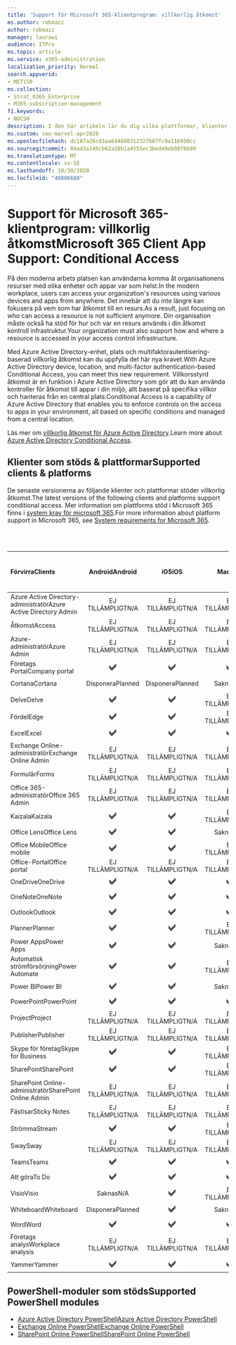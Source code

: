 ```yaml
---
title: 'Support för Microsoft 365-klientprogram: villkorlig åtkomst'
ms.author: robmazz
author: robmazz
manager: laurawi
audience: ITPro
ms.topic: article
ms.service: o365-administration
localization_priority: Normal
search.appverid:
- MET150
ms.collection:
- Strat_O365_Enterprise
- M365-subscription-management
f1.keywords:
- NOCSH
description: I den här artikeln lär du dig vilka plattformar, klienter och PowerShell-moduler som stöder villkorlig åtkomst för Microsoft 365.
ms.custom: seo-marvel-apr2020
ms.openlocfilehash: dc187a26cd3aa644888312327b07fc9a116950cc
ms.sourcegitcommit: 04a43a146cb62a10b1a4555ec3bed49eb08fbb99
ms.translationtype: MT
ms.contentlocale: sv-SE
ms.lasthandoff: 10/30/2020
ms.locfileid: "48806688"
---
```

# <a name="microsoft-365-client-app-support-conditional-access"></a><span data-ttu-id="d97dc-103">Support för Microsoft 365-klientprogram: villkorlig åtkomst</span><span class="sxs-lookup"><span data-stu-id="d97dc-103">Microsoft 365 Client App Support: Conditional Access</span></span>

<span data-ttu-id="d97dc-104">På den moderna arbets platsen kan användarna komma åt organisationens resurser med olika enheter och appar var som helst.</span><span class="sxs-lookup"><span data-stu-id="d97dc-104">In the modern workplace, users can access your organization's resources using various devices and apps from anywhere.</span></span> <span data-ttu-id="d97dc-105">Det innebär att du inte längre kan fokusera på vem som har åtkomst till en resurs.</span><span class="sxs-lookup"><span data-stu-id="d97dc-105">As a result, just focusing on who can access a resource is not sufficient anymore.</span></span> <span data-ttu-id="d97dc-106">Din organisation måste också ha stöd för hur och var en resurs används i din åtkomst kontroll infrastruktur.</span><span class="sxs-lookup"><span data-stu-id="d97dc-106">Your organization must also support how and where a resource is accessed in your access control infrastructure.</span></span>

<span data-ttu-id="d97dc-107">Med Azure Active Directory-enhet, plats och multifaktorautentisering-baserad villkorlig åtkomst kan du uppfylla det här nya kravet.</span><span class="sxs-lookup"><span data-stu-id="d97dc-107">With Azure Active Directory device, location, and multi-factor authentication-based Conditional Access, you can meet this new requirement.</span></span> <span data-ttu-id="d97dc-108">Villkorsstyrd åtkomst är en funktion i Azure Active Directory som gör att du kan använda kontroller för åtkomst till appar i din miljö, allt baserat på specifika villkor och hanteras från en central plats.</span><span class="sxs-lookup"><span data-stu-id="d97dc-108">Conditional Access is a capability of Azure Active Directory that enables you to enforce controls on the access to apps in your environment, all based on specific conditions and managed from a central location.</span></span>

<span data-ttu-id="d97dc-109">Läs mer om [villkorlig åtkomst för Azure Active Directory](https://docs.microsoft.com/azure/active-directory/conditional-access/).</span><span class="sxs-lookup"><span data-stu-id="d97dc-109">Learn more about [Azure Active Directory Conditional Access](https://docs.microsoft.com/azure/active-directory/conditional-access/).</span></span>

## <a name="supported-clients--platforms"></a><span data-ttu-id="d97dc-110">Klienter som stöds & plattformar</span><span class="sxs-lookup"><span data-stu-id="d97dc-110">Supported clients & platforms</span></span>

<span data-ttu-id="d97dc-111">De senaste versionerna av följande klienter och plattformar stöder villkorlig åtkomst.</span><span class="sxs-lookup"><span data-stu-id="d97dc-111">The latest versions of the following clients and platforms support conditional access.</span></span> <span data-ttu-id="d97dc-112">Mer information om plattforms stöd i Microsoft 365 finns i [system krav för microsoft 365](https://www.microsoft.com/microsoft-365/microsoft-365-and-office-resources).</span><span class="sxs-lookup"><span data-stu-id="d97dc-112">For more information about platform support in Microsoft 365, see [System requirements for Microsoft 365](https://www.microsoft.com/microsoft-365/microsoft-365-and-office-resources).</span></span>

<br>
<br>

| <span data-ttu-id="d97dc-113">Förvirra</span><span class="sxs-lookup"><span data-stu-id="d97dc-113">Clients</span></span> | <span data-ttu-id="d97dc-114">Android</span><span class="sxs-lookup"><span data-stu-id="d97dc-114">Android</span></span> | <span data-ttu-id="d97dc-115">iOS</span><span class="sxs-lookup"><span data-stu-id="d97dc-115">iOS</span></span> | <span data-ttu-id="d97dc-116">Mac</span><span class="sxs-lookup"><span data-stu-id="d97dc-116">Mac</span></span>| <span data-ttu-id="d97dc-117">Windows 10</span><span class="sxs-lookup"><span data-stu-id="d97dc-117">Windows 10</span></span> <br> <span data-ttu-id="d97dc-118">Moderna appar</span><span class="sxs-lookup"><span data-stu-id="d97dc-118">Modern Apps</span></span>| <span data-ttu-id="d97dc-119">Windows 10</span><span class="sxs-lookup"><span data-stu-id="d97dc-119">Windows 10</span></span> <br> <span data-ttu-id="d97dc-120">Datorer</span><span class="sxs-lookup"><span data-stu-id="d97dc-120">Desktop</span></span> |
|:---|:---:|:---:|:---:|:---:|:---:|
| <span data-ttu-id="d97dc-121">Azure Active Directory-administratör</span><span class="sxs-lookup"><span data-stu-id="d97dc-121">Azure Active Directory Admin</span></span> | <span data-ttu-id="d97dc-122">EJ TILLÄMPLIGT</span><span class="sxs-lookup"><span data-stu-id="d97dc-122">N/A</span></span> | <span data-ttu-id="d97dc-123">EJ TILLÄMPLIGT</span><span class="sxs-lookup"><span data-stu-id="d97dc-123">N/A</span></span> | <span data-ttu-id="d97dc-124">EJ TILLÄMPLIGT</span><span class="sxs-lookup"><span data-stu-id="d97dc-124">N/A</span></span> | <span data-ttu-id="d97dc-125">EJ TILLÄMPLIGT</span><span class="sxs-lookup"><span data-stu-id="d97dc-125">N/A</span></span> | ![Stöds](../media/check-mark.png) |
| <span data-ttu-id="d97dc-127">Åtkomst</span><span class="sxs-lookup"><span data-stu-id="d97dc-127">Access</span></span> | <span data-ttu-id="d97dc-128">EJ TILLÄMPLIGT</span><span class="sxs-lookup"><span data-stu-id="d97dc-128">N/A</span></span> | <span data-ttu-id="d97dc-129">EJ TILLÄMPLIGT</span><span class="sxs-lookup"><span data-stu-id="d97dc-129">N/A</span></span> | <span data-ttu-id="d97dc-130">EJ TILLÄMPLIGT</span><span class="sxs-lookup"><span data-stu-id="d97dc-130">N/A</span></span> | <span data-ttu-id="d97dc-131">EJ TILLÄMPLIGT</span><span class="sxs-lookup"><span data-stu-id="d97dc-131">N/A</span></span> | ![Stöds](../media/check-mark.png) |
| <span data-ttu-id="d97dc-133">Azure-administratör</span><span class="sxs-lookup"><span data-stu-id="d97dc-133">Azure Admin</span></span> | <span data-ttu-id="d97dc-134">EJ TILLÄMPLIGT</span><span class="sxs-lookup"><span data-stu-id="d97dc-134">N/A</span></span> | <span data-ttu-id="d97dc-135">EJ TILLÄMPLIGT</span><span class="sxs-lookup"><span data-stu-id="d97dc-135">N/A</span></span> | <span data-ttu-id="d97dc-136">EJ TILLÄMPLIGT</span><span class="sxs-lookup"><span data-stu-id="d97dc-136">N/A</span></span> | <span data-ttu-id="d97dc-137">EJ TILLÄMPLIGT</span><span class="sxs-lookup"><span data-stu-id="d97dc-137">N/A</span></span> | <span data-ttu-id="d97dc-138">EJ TILLÄMPLIGT</span><span class="sxs-lookup"><span data-stu-id="d97dc-138">N/A</span></span> |
| <span data-ttu-id="d97dc-139">Företags Portal</span><span class="sxs-lookup"><span data-stu-id="d97dc-139">Company portal</span></span> | ![Stöds](../media/check-mark.png) | ![Stöds](../media/check-mark.png) | ![Stöds](../media/check-mark.png) | ![Stöds](../media/check-mark.png) | <span data-ttu-id="d97dc-144">Saknas</span><span class="sxs-lookup"><span data-stu-id="d97dc-144">N/A</span></span> |
| <span data-ttu-id="d97dc-145">Cortana</span><span class="sxs-lookup"><span data-stu-id="d97dc-145">Cortana</span></span> | <span data-ttu-id="d97dc-146">Disponera</span><span class="sxs-lookup"><span data-stu-id="d97dc-146">Planned</span></span> | <span data-ttu-id="d97dc-147">Disponera</span><span class="sxs-lookup"><span data-stu-id="d97dc-147">Planned</span></span> | <span data-ttu-id="d97dc-148">Saknas</span><span class="sxs-lookup"><span data-stu-id="d97dc-148">N/A</span></span> | ![Stöds](../media/check-mark.png) | <span data-ttu-id="d97dc-150">Saknas</span><span class="sxs-lookup"><span data-stu-id="d97dc-150">N/A</span></span> |
| <span data-ttu-id="d97dc-151">Delve</span><span class="sxs-lookup"><span data-stu-id="d97dc-151">Delve</span></span> | ![Stöds](../media/check-mark.png) | ![Stöds](../media/check-mark.png) | <span data-ttu-id="d97dc-154">EJ TILLÄMPLIGT</span><span class="sxs-lookup"><span data-stu-id="d97dc-154">N/A</span></span> | <span data-ttu-id="d97dc-155">EJ TILLÄMPLIGT</span><span class="sxs-lookup"><span data-stu-id="d97dc-155">N/A</span></span> | <span data-ttu-id="d97dc-156">EJ TILLÄMPLIGT</span><span class="sxs-lookup"><span data-stu-id="d97dc-156">N/A</span></span> |
| <span data-ttu-id="d97dc-157">Fördel</span><span class="sxs-lookup"><span data-stu-id="d97dc-157">Edge</span></span> | ![Stöds](../media/check-mark.png) | ![Stöds](../media/check-mark.png) | <span data-ttu-id="d97dc-160">EJ TILLÄMPLIGT</span><span class="sxs-lookup"><span data-stu-id="d97dc-160">N/A</span></span> | <span data-ttu-id="d97dc-161">EJ TILLÄMPLIGT</span><span class="sxs-lookup"><span data-stu-id="d97dc-161">N/A</span></span> | ![Stöds](../media/check-mark.png) |
| <span data-ttu-id="d97dc-163">Excel</span><span class="sxs-lookup"><span data-stu-id="d97dc-163">Excel</span></span> | ![Stöds](../media/check-mark.png) | ![Stöds](../media/check-mark.png) | ![Stöds](../media/check-mark.png) | ![Stöds](../media/check-mark.png) | ![Stöds](../media/check-mark.png) |
| <span data-ttu-id="d97dc-169">Exchange Online-administratör</span><span class="sxs-lookup"><span data-stu-id="d97dc-169">Exchange Online Admin</span></span> | <span data-ttu-id="d97dc-170">EJ TILLÄMPLIGT</span><span class="sxs-lookup"><span data-stu-id="d97dc-170">N/A</span></span> | <span data-ttu-id="d97dc-171">EJ TILLÄMPLIGT</span><span class="sxs-lookup"><span data-stu-id="d97dc-171">N/A</span></span> | <span data-ttu-id="d97dc-172">EJ TILLÄMPLIGT</span><span class="sxs-lookup"><span data-stu-id="d97dc-172">N/A</span></span> | <span data-ttu-id="d97dc-173">EJ TILLÄMPLIGT</span><span class="sxs-lookup"><span data-stu-id="d97dc-173">N/A</span></span> | ![Stöds](../media/check-mark.png) |
| <span data-ttu-id="d97dc-175">Formulär</span><span class="sxs-lookup"><span data-stu-id="d97dc-175">Forms</span></span> | <span data-ttu-id="d97dc-176">EJ TILLÄMPLIGT</span><span class="sxs-lookup"><span data-stu-id="d97dc-176">N/A</span></span> | <span data-ttu-id="d97dc-177">EJ TILLÄMPLIGT</span><span class="sxs-lookup"><span data-stu-id="d97dc-177">N/A</span></span> | <span data-ttu-id="d97dc-178">EJ TILLÄMPLIGT</span><span class="sxs-lookup"><span data-stu-id="d97dc-178">N/A</span></span> | <span data-ttu-id="d97dc-179">EJ TILLÄMPLIGT</span><span class="sxs-lookup"><span data-stu-id="d97dc-179">N/A</span></span> | <span data-ttu-id="d97dc-180">EJ TILLÄMPLIGT</span><span class="sxs-lookup"><span data-stu-id="d97dc-180">N/A</span></span> |
| <span data-ttu-id="d97dc-181">Office 365-administratör</span><span class="sxs-lookup"><span data-stu-id="d97dc-181">Office 365 Admin</span></span> | <span data-ttu-id="d97dc-182">EJ TILLÄMPLIGT</span><span class="sxs-lookup"><span data-stu-id="d97dc-182">N/A</span></span> | <span data-ttu-id="d97dc-183">EJ TILLÄMPLIGT</span><span class="sxs-lookup"><span data-stu-id="d97dc-183">N/A</span></span> | <span data-ttu-id="d97dc-184">EJ TILLÄMPLIGT</span><span class="sxs-lookup"><span data-stu-id="d97dc-184">N/A</span></span> | <span data-ttu-id="d97dc-185">EJ TILLÄMPLIGT</span><span class="sxs-lookup"><span data-stu-id="d97dc-185">N/A</span></span> | ![Stöds](../media/check-mark.png) |  |
| <span data-ttu-id="d97dc-187">Kaizala</span><span class="sxs-lookup"><span data-stu-id="d97dc-187">Kaizala</span></span> | ![Stöds](../media/check-mark.png) | ![Stöds](../media/check-mark.png) | <span data-ttu-id="d97dc-190">EJ TILLÄMPLIGT</span><span class="sxs-lookup"><span data-stu-id="d97dc-190">N/A</span></span> | <span data-ttu-id="d97dc-191">EJ TILLÄMPLIGT</span><span class="sxs-lookup"><span data-stu-id="d97dc-191">N/A</span></span> | <span data-ttu-id="d97dc-192">EJ TILLÄMPLIGT</span><span class="sxs-lookup"><span data-stu-id="d97dc-192">N/A</span></span> |
| <span data-ttu-id="d97dc-193">Office Lens</span><span class="sxs-lookup"><span data-stu-id="d97dc-193">Office Lens</span></span>| ![Stöds](../media/check-mark.png) | ![Stöds](../media/check-mark.png) | <span data-ttu-id="d97dc-196">Saknas</span><span class="sxs-lookup"><span data-stu-id="d97dc-196">N/A</span></span> | ![Stöds](../media/check-mark.png) | <span data-ttu-id="d97dc-198">Saknas</span><span class="sxs-lookup"><span data-stu-id="d97dc-198">N/A</span></span> |
| <span data-ttu-id="d97dc-199">Office Mobile</span><span class="sxs-lookup"><span data-stu-id="d97dc-199">Office mobile</span></span> | ![Stöds](../media/check-mark.png) | ![Stöds](../media/check-mark.png) | <span data-ttu-id="d97dc-202">EJ TILLÄMPLIGT</span><span class="sxs-lookup"><span data-stu-id="d97dc-202">N/A</span></span> | <span data-ttu-id="d97dc-203">EJ TILLÄMPLIGT</span><span class="sxs-lookup"><span data-stu-id="d97dc-203">N/A</span></span> | <span data-ttu-id="d97dc-204">EJ TILLÄMPLIGT</span><span class="sxs-lookup"><span data-stu-id="d97dc-204">N/A</span></span> |
| <span data-ttu-id="d97dc-205">Office-Portal</span><span class="sxs-lookup"><span data-stu-id="d97dc-205">Office portal</span></span> | <span data-ttu-id="d97dc-206">EJ TILLÄMPLIGT</span><span class="sxs-lookup"><span data-stu-id="d97dc-206">N/A</span></span> | <span data-ttu-id="d97dc-207">EJ TILLÄMPLIGT</span><span class="sxs-lookup"><span data-stu-id="d97dc-207">N/A</span></span> | <span data-ttu-id="d97dc-208">EJ TILLÄMPLIGT</span><span class="sxs-lookup"><span data-stu-id="d97dc-208">N/A</span></span> | ![Stöds](../media/check-mark.png) | <span data-ttu-id="d97dc-210">Saknas</span><span class="sxs-lookup"><span data-stu-id="d97dc-210">N/A</span></span> |
| <span data-ttu-id="d97dc-211">OneDrive</span><span class="sxs-lookup"><span data-stu-id="d97dc-211">OneDrive</span></span> | ![Stöds](../media/check-mark.png) | ![Stöds](../media/check-mark.png) | ![Stöds](../media/check-mark.png) | ![Stöds](../media/check-mark.png) | ![Stöds](../media/check-mark.png) |
| <span data-ttu-id="d97dc-217">OneNote</span><span class="sxs-lookup"><span data-stu-id="d97dc-217">OneNote</span></span> | ![Stöds](../media/check-mark.png) | ![Stöds](../media/check-mark.png) | ![Stöds](../media/check-mark.png) | ![Stöds](../media/check-mark.png) | ![Stöds](../media/check-mark.png) |
| <span data-ttu-id="d97dc-223">Outlook</span><span class="sxs-lookup"><span data-stu-id="d97dc-223">Outlook</span></span> | ![Stöds](../media/check-mark.png) | ![Stöds](../media/check-mark.png) | ![Stöds](../media/check-mark.png) | ![Stöds](../media/check-mark.png) | ![Stöds](../media/check-mark.png) |
| <span data-ttu-id="d97dc-229">Planner</span><span class="sxs-lookup"><span data-stu-id="d97dc-229">Planner</span></span> | ![Stöds](../media/check-mark.png) | ![Stöds](../media/check-mark.png) | <span data-ttu-id="d97dc-232">EJ TILLÄMPLIGT</span><span class="sxs-lookup"><span data-stu-id="d97dc-232">N/A</span></span> | <span data-ttu-id="d97dc-233">EJ TILLÄMPLIGT</span><span class="sxs-lookup"><span data-stu-id="d97dc-233">N/A</span></span> | <span data-ttu-id="d97dc-234">EJ TILLÄMPLIGT</span><span class="sxs-lookup"><span data-stu-id="d97dc-234">N/A</span></span> |
| <span data-ttu-id="d97dc-235">Power Apps</span><span class="sxs-lookup"><span data-stu-id="d97dc-235">Power Apps</span></span> | ![Stöds](../media/check-mark.png) | ![Stöds](../media/check-mark.png) | <span data-ttu-id="d97dc-238">Saknas</span><span class="sxs-lookup"><span data-stu-id="d97dc-238">N/A</span></span> | <span data-ttu-id="d97dc-239">Disponera</span><span class="sxs-lookup"><span data-stu-id="d97dc-239">Planned</span></span> | <span data-ttu-id="d97dc-240">Saknas</span><span class="sxs-lookup"><span data-stu-id="d97dc-240">N/A</span></span> |
| <span data-ttu-id="d97dc-241">Automatisk strömförsörjning</span><span class="sxs-lookup"><span data-stu-id="d97dc-241">Power Automate</span></span> | ![Stöds](../media/check-mark.png) | ![Stöds](../media/check-mark.png) | <span data-ttu-id="d97dc-244">EJ TILLÄMPLIGT</span><span class="sxs-lookup"><span data-stu-id="d97dc-244">N/A</span></span> | <span data-ttu-id="d97dc-245">EJ TILLÄMPLIGT</span><span class="sxs-lookup"><span data-stu-id="d97dc-245">N/A</span></span> | <span data-ttu-id="d97dc-246">EJ TILLÄMPLIGT</span><span class="sxs-lookup"><span data-stu-id="d97dc-246">N/A</span></span> |
| <span data-ttu-id="d97dc-247">Power BI</span><span class="sxs-lookup"><span data-stu-id="d97dc-247">Power BI</span></span> | ![Stöds](../media/check-mark.png) | ![Stöds](../media/check-mark.png) | <span data-ttu-id="d97dc-250">Saknas</span><span class="sxs-lookup"><span data-stu-id="d97dc-250">N/A</span></span> | ![Stöds](../media/check-mark.png) | ![Stöds](../media/check-mark.png) |
| <span data-ttu-id="d97dc-253">PowerPoint</span><span class="sxs-lookup"><span data-stu-id="d97dc-253">PowerPoint</span></span> | ![Stöds](../media/check-mark.png) | ![Stöds](../media/check-mark.png) | ![Stöds](../media/check-mark.png) | ![Stöds](../media/check-mark.png) | ![Stöds](../media/check-mark.png) |
| <span data-ttu-id="d97dc-259">Project</span><span class="sxs-lookup"><span data-stu-id="d97dc-259">Project</span></span> | <span data-ttu-id="d97dc-260">EJ TILLÄMPLIGT</span><span class="sxs-lookup"><span data-stu-id="d97dc-260">N/A</span></span> | <span data-ttu-id="d97dc-261">EJ TILLÄMPLIGT</span><span class="sxs-lookup"><span data-stu-id="d97dc-261">N/A</span></span> | <span data-ttu-id="d97dc-262">EJ TILLÄMPLIGT</span><span class="sxs-lookup"><span data-stu-id="d97dc-262">N/A</span></span> | <span data-ttu-id="d97dc-263">EJ TILLÄMPLIGT</span><span class="sxs-lookup"><span data-stu-id="d97dc-263">N/A</span></span> | ![Stöds](../media/check-mark.png) |
| <span data-ttu-id="d97dc-265">Publisher</span><span class="sxs-lookup"><span data-stu-id="d97dc-265">Publisher</span></span> | <span data-ttu-id="d97dc-266">EJ TILLÄMPLIGT</span><span class="sxs-lookup"><span data-stu-id="d97dc-266">N/A</span></span> | <span data-ttu-id="d97dc-267">EJ TILLÄMPLIGT</span><span class="sxs-lookup"><span data-stu-id="d97dc-267">N/A</span></span> | <span data-ttu-id="d97dc-268">EJ TILLÄMPLIGT</span><span class="sxs-lookup"><span data-stu-id="d97dc-268">N/A</span></span> | <span data-ttu-id="d97dc-269">EJ TILLÄMPLIGT</span><span class="sxs-lookup"><span data-stu-id="d97dc-269">N/A</span></span> | ![Stöds](../media/check-mark.png) |
| <span data-ttu-id="d97dc-271">Skype för företag</span><span class="sxs-lookup"><span data-stu-id="d97dc-271">Skype for Business</span></span> | ![Stöds](../media/check-mark.png) | ![Stöds](../media/check-mark.png) | <span data-ttu-id="d97dc-274">EJ TILLÄMPLIGT</span><span class="sxs-lookup"><span data-stu-id="d97dc-274">N/A</span></span> | <span data-ttu-id="d97dc-275">EJ TILLÄMPLIGT</span><span class="sxs-lookup"><span data-stu-id="d97dc-275">N/A</span></span> | <span data-ttu-id="d97dc-276">EJ TILLÄMPLIGT</span><span class="sxs-lookup"><span data-stu-id="d97dc-276">N/A</span></span> ||
| <span data-ttu-id="d97dc-277">SharePoint</span><span class="sxs-lookup"><span data-stu-id="d97dc-277">SharePoint</span></span> | ![Stöds](../media/check-mark.png) | ![Stöds](../media/check-mark.png) | <span data-ttu-id="d97dc-280">EJ TILLÄMPLIGT</span><span class="sxs-lookup"><span data-stu-id="d97dc-280">N/A</span></span> | <span data-ttu-id="d97dc-281">EJ TILLÄMPLIGT</span><span class="sxs-lookup"><span data-stu-id="d97dc-281">N/A</span></span> | <span data-ttu-id="d97dc-282">EJ TILLÄMPLIGT</span><span class="sxs-lookup"><span data-stu-id="d97dc-282">N/A</span></span> |
| <span data-ttu-id="d97dc-283">SharePoint Online-administratör</span><span class="sxs-lookup"><span data-stu-id="d97dc-283">SharePoint Online Admin</span></span> | <span data-ttu-id="d97dc-284">EJ TILLÄMPLIGT</span><span class="sxs-lookup"><span data-stu-id="d97dc-284">N/A</span></span> | <span data-ttu-id="d97dc-285">EJ TILLÄMPLIGT</span><span class="sxs-lookup"><span data-stu-id="d97dc-285">N/A</span></span> | <span data-ttu-id="d97dc-286">EJ TILLÄMPLIGT</span><span class="sxs-lookup"><span data-stu-id="d97dc-286">N/A</span></span> | <span data-ttu-id="d97dc-287">EJ TILLÄMPLIGT</span><span class="sxs-lookup"><span data-stu-id="d97dc-287">N/A</span></span> | ![Stöds](../media/check-mark.png) |
| <span data-ttu-id="d97dc-289">Fästisar</span><span class="sxs-lookup"><span data-stu-id="d97dc-289">Sticky Notes</span></span> | <span data-ttu-id="d97dc-290">EJ TILLÄMPLIGT</span><span class="sxs-lookup"><span data-stu-id="d97dc-290">N/A</span></span> | <span data-ttu-id="d97dc-291">EJ TILLÄMPLIGT</span><span class="sxs-lookup"><span data-stu-id="d97dc-291">N/A</span></span> | <span data-ttu-id="d97dc-292">EJ TILLÄMPLIGT</span><span class="sxs-lookup"><span data-stu-id="d97dc-292">N/A</span></span> | ![Stöds](../media/check-mark.png) | <span data-ttu-id="d97dc-294">Saknas</span><span class="sxs-lookup"><span data-stu-id="d97dc-294">N/A</span></span> |
| <span data-ttu-id="d97dc-295">Strömma</span><span class="sxs-lookup"><span data-stu-id="d97dc-295">Stream</span></span> | ![Stöds](../media/check-mark.png) | ![Stöds](../media/check-mark.png) | <span data-ttu-id="d97dc-298">EJ TILLÄMPLIGT</span><span class="sxs-lookup"><span data-stu-id="d97dc-298">N/A</span></span> | <span data-ttu-id="d97dc-299">EJ TILLÄMPLIGT</span><span class="sxs-lookup"><span data-stu-id="d97dc-299">N/A</span></span> | <span data-ttu-id="d97dc-300">EJ TILLÄMPLIGT</span><span class="sxs-lookup"><span data-stu-id="d97dc-300">N/A</span></span> |
| <span data-ttu-id="d97dc-301">Sway</span><span class="sxs-lookup"><span data-stu-id="d97dc-301">Sway</span></span> | <span data-ttu-id="d97dc-302">EJ TILLÄMPLIGT</span><span class="sxs-lookup"><span data-stu-id="d97dc-302">N/A</span></span> | <span data-ttu-id="d97dc-303">EJ TILLÄMPLIGT</span><span class="sxs-lookup"><span data-stu-id="d97dc-303">N/A</span></span> | <span data-ttu-id="d97dc-304">EJ TILLÄMPLIGT</span><span class="sxs-lookup"><span data-stu-id="d97dc-304">N/A</span></span> | ![Stöds](../media/check-mark.png) | <span data-ttu-id="d97dc-306">Saknas</span><span class="sxs-lookup"><span data-stu-id="d97dc-306">N/A</span></span> |
| <span data-ttu-id="d97dc-307">Teams</span><span class="sxs-lookup"><span data-stu-id="d97dc-307">Teams</span></span> | ![Stöds](../media/check-mark.png) | ![Stöds](../media/check-mark.png) | ![Stöds](../media/check-mark.png) | <span data-ttu-id="d97dc-311">Saknas</span><span class="sxs-lookup"><span data-stu-id="d97dc-311">N/A</span></span> | ![Stöds](../media/check-mark.png) |
| <span data-ttu-id="d97dc-313">Att göra</span><span class="sxs-lookup"><span data-stu-id="d97dc-313">To Do</span></span> | ![Stöds](../media/check-mark.png) | ![Stöds](../media/check-mark.png) | ![Stöds](../media/check-mark.png) | ![Stöds](../media/check-mark.png) | <span data-ttu-id="d97dc-318">Saknas</span><span class="sxs-lookup"><span data-stu-id="d97dc-318">N/A</span></span> |
| <span data-ttu-id="d97dc-319">Visio</span><span class="sxs-lookup"><span data-stu-id="d97dc-319">Visio</span></span> | <span data-ttu-id="d97dc-320">Saknas</span><span class="sxs-lookup"><span data-stu-id="d97dc-320">N/A</span></span> | ![Stöds](../media/check-mark.png) | <span data-ttu-id="d97dc-322">EJ TILLÄMPLIGT</span><span class="sxs-lookup"><span data-stu-id="d97dc-322">N/A</span></span> | <span data-ttu-id="d97dc-323">EJ TILLÄMPLIGT</span><span class="sxs-lookup"><span data-stu-id="d97dc-323">N/A</span></span> | ![Stöds](../media/check-mark.png) |
| <span data-ttu-id="d97dc-325">Whiteboard</span><span class="sxs-lookup"><span data-stu-id="d97dc-325">Whiteboard</span></span> | <span data-ttu-id="d97dc-326">Disponera</span><span class="sxs-lookup"><span data-stu-id="d97dc-326">Planned</span></span> | ![Stöds](../media/check-mark.png) | <span data-ttu-id="d97dc-328">Saknas</span><span class="sxs-lookup"><span data-stu-id="d97dc-328">N/A</span></span> | ![Stöds](../media/check-mark.png) | <span data-ttu-id="d97dc-330">Saknas</span><span class="sxs-lookup"><span data-stu-id="d97dc-330">N/A</span></span> |
| <span data-ttu-id="d97dc-331">Word</span><span class="sxs-lookup"><span data-stu-id="d97dc-331">Word</span></span> | ![Stöds](../media/check-mark.png) | ![Stöds](../media/check-mark.png) | ![Stöds](../media/check-mark.png) | ![Stöds](../media/check-mark.png) | ![Stöds](../media/check-mark.png) |
| <span data-ttu-id="d97dc-337">Företags analys</span><span class="sxs-lookup"><span data-stu-id="d97dc-337">Workplace analysis</span></span> | <span data-ttu-id="d97dc-338">EJ TILLÄMPLIGT</span><span class="sxs-lookup"><span data-stu-id="d97dc-338">N/A</span></span> | <span data-ttu-id="d97dc-339">EJ TILLÄMPLIGT</span><span class="sxs-lookup"><span data-stu-id="d97dc-339">N/A</span></span> | <span data-ttu-id="d97dc-340">EJ TILLÄMPLIGT</span><span class="sxs-lookup"><span data-stu-id="d97dc-340">N/A</span></span> | <span data-ttu-id="d97dc-341">EJ TILLÄMPLIGT</span><span class="sxs-lookup"><span data-stu-id="d97dc-341">N/A</span></span> | <span data-ttu-id="d97dc-342">EJ TILLÄMPLIGT</span><span class="sxs-lookup"><span data-stu-id="d97dc-342">N/A</span></span> |
| <span data-ttu-id="d97dc-343">Yammer</span><span class="sxs-lookup"><span data-stu-id="d97dc-343">Yammer</span></span> | ![Stöds](../media/check-mark.png) | ![Stöds](../media/check-mark.png) | ![Stöds](../media/check-mark.png) | <span data-ttu-id="d97dc-347">Saknas</span><span class="sxs-lookup"><span data-stu-id="d97dc-347">N/A</span></span> | ![Stöds](../media/check-mark.png) |

## <a name="supported-powershell-modules"></a><span data-ttu-id="d97dc-349">PowerShell-moduler som stöds</span><span class="sxs-lookup"><span data-stu-id="d97dc-349">Supported PowerShell modules</span></span>

- [<span data-ttu-id="d97dc-350">Azure Active Directory PowerShell</span><span class="sxs-lookup"><span data-stu-id="d97dc-350">Azure Active Directory PowerShell</span></span>](https://docs.microsoft.com/powershell/azure/active-directory/overview?view=azureadps-2.0)
- [<span data-ttu-id="d97dc-351">Exchange Online PowerShell</span><span class="sxs-lookup"><span data-stu-id="d97dc-351">Exchange Online PowerShell</span></span>](https://docs.microsoft.com/powershell/exchange/exchange-online-powershell)
- [<span data-ttu-id="d97dc-352">SharePoint Online PowerShell</span><span class="sxs-lookup"><span data-stu-id="d97dc-352">SharePoint Online PowerShell</span></span>](https://docs.microsoft.com/powershell/sharepoint/sharepoint-online/connect-sharepoint-online)
